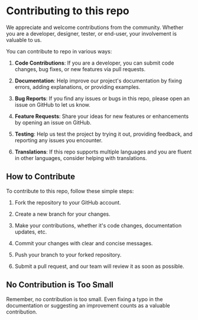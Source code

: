 # Contributing to this repo

We appreciate and welcome contributions from the community. Whether you are a developer, designer, tester, or end-user, your involvement is valuable to us.

You can contribute to repo in various ways:

1. **Code Contributions**: If you are a developer, you can submit code changes, bug fixes, or new features via pull requests.

2. **Documentation**: Help improve our project's documentation by fixing errors, adding explanations, or providing examples.

3. **Bug Reports**: If you find any issues or bugs in this repo, please open an issue on GitHub to let us know.

4. **Feature Requests**: Share your ideas for new features or enhancements by opening an issue on GitHub.

5. **Testing**: Help us test the project by trying it out, providing feedback, and reporting any issues you encounter.

6. **Translations**: If this repo supports multiple languages and you are fluent in other languages, consider helping with translations.

## How to Contribute

To contribute to this repo, follow these simple steps:

1. Fork the repository to your GitHub account.

2. Create a new branch for your changes.

3. Make your contributions, whether it's code changes, documentation updates, etc.

4. Commit your changes with clear and concise messages.

5. Push your branch to your forked repository.

6. Submit a pull request, and our team will review it as soon as possible.

## No Contribution is Too Small

Remember, no contribution is too small. Even fixing a typo in the documentation or suggesting an improvement counts as a valuable contribution.

